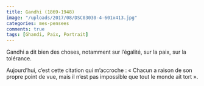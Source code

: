 ```yaml
---
title: Gandhi (1869-1948)
image: "/uploads/2017/08/DSC03030-4-601x413.jpg"
categories: mes-pensees
comments: true
tags: [Ghandi, Paix, Portrait]
---
```

Gandhi a dit bien des choses, notamment sur l’égalité, sur la paix, sur la tolérance.

Aujourd’hui, c’est cette citation qui m’accroche :
« Chacun a raison de son propre point de vue, mais il n’est pas impossible que tout le monde ait tort ».